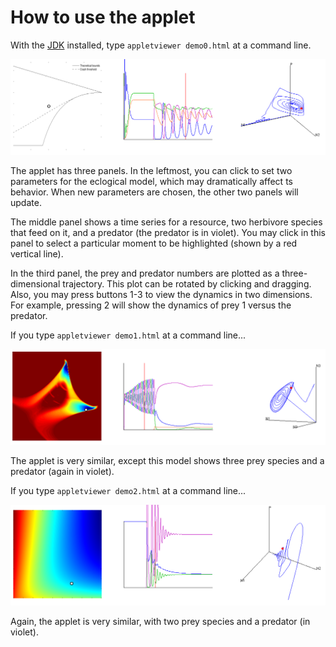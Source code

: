 # How to use the applet

With the [JDK](http://www.oracle.com/technetwork/java/javase/downloads/index.html) installed, type ``appletviewer demo0.html`` at a command line. 

![](0.png)

The applet has three panels. In the leftmost, you can click to set two parameters for the eclogical model, which may dramatically affect ts behavior. When new parameters are chosen, the other two panels will update. 

The middle panel shows a time series for a resource, two herbivore species that feed on it, and a predator (the predator is in violet). You may click in this panel to select a particular moment to be highlighted (shown by a red vertical line).

In the third panel, the prey and predator numbers are plotted as a three-dimensional trajectory. This plot can be rotated by clicking and dragging. Also, you may press buttons 1-3 to view the dynamics in two dimensions. For example, pressing 2 will show the dynamics of prey 1 versus the predator.

If you type ``appletviewer demo1.html`` at a command line...

![](1.png)

The applet is very similar, except this model shows three prey species and a predator (again in violet).


If you type ``appletviewer demo2.html`` at a command line...

![](2.png)

Again, the applet is very similar, with two prey species and a predator (in violet).
